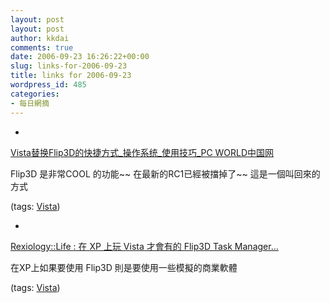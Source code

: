 ```yaml
---
layout: post
layout: post
author: kkdai
comments: true
date: 2006-09-23 16:26:22+00:00
slug: links-for-2006-09-23
title: links for 2006-09-23
wordpress_id: 485
categories:
- 每日網摘
---
```



	
  * 
		

[Vista替换Flip3D的快捷方式_操作系统_使用技巧_PC WORLD中国网](http://www.pcworld.com.cn/how_to_use/1/2006/0809/7337.shtml)


		

Flip3D 是非常COOL 的功能~~ 在最新的RC1已經被擋掉了~~ 這是一個叫回來的方式


		

(tags: [Vista](http://del.icio.us/kkdai/Vista))


	

	
  * 
		

[Rexiology::Life : 在 XP 上玩 Vista 才會有的 Flip3D Task Manager...](http://rextang.net/blogs/life/archive/2006/02/07/3404.aspx)


		

在XP上如果要使用 Flip3D 則是要使用一些模擬的商業軟體


		

(tags: [Vista](http://del.icio.us/kkdai/Vista))


	


